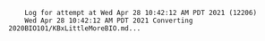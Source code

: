         Log for attempt at Wed Apr 28 10:42:12 AM PDT 2021 (12206)
        Wed Apr 28 10:42:12 AM PDT 2021 Converting 2020BIO101/KBxLittleMoreBIO.md...
